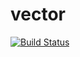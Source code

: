 # vector
[![Build Status](https://travis-ci.org/NeverMore27/Stack2.1.svg?branch=master)](https://travis-ci.org/NeverMore27/Stack2.1)
